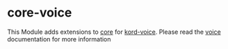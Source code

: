 # core-voice

This Module adds extensions to [core](../core) for [kord-voice](../voice). Please read the [voice](../voice) 
documentation for more information
